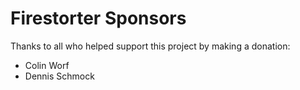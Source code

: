 Firestorter Sponsors
===========

Thanks to all who helped support this project by making a donation:

* Colin Worf
* Dennis Schmock
